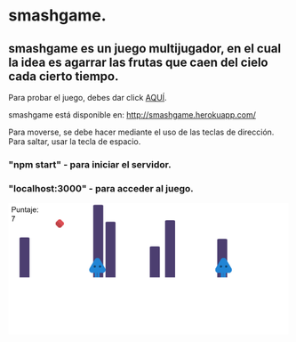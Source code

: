 # smashgame.
## smashgame es un juego multijugador, en el cual la idea es agarrar las frutas que caen del cielo cada cierto tiempo.

Para probar el juego, debes dar click [AQUÍ](http://smashgame.herokuapp.com/).

smashgame está disponible en: http://smashgame.herokuapp.com/

Para moverse, se debe hacer mediante el uso de las teclas de dirección.
Para saltar, usar la tecla de espacio.

### "npm start"      - para iniciar el servidor.
### "localhost:3000" - para acceder al juego.

![imagen smashgame](https://raw.githubusercontent.com/juanmarcoscabezas/smashgame/master/smasggame.png)
